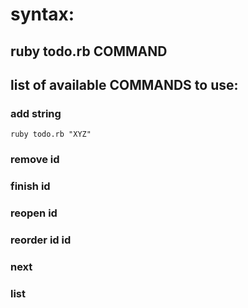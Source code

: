 # syntax:
## ruby todo.rb COMMAND
## list of available COMMANDS to use:
### add string
`ruby todo.rb "XYZ"`
### remove id
### finish id
### reopen id
### reorder id id
### next
### list
